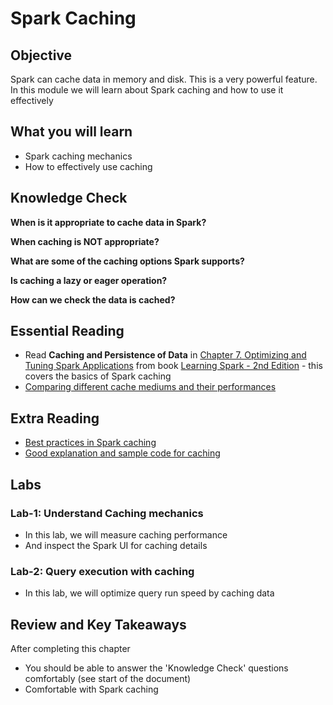 <link rel='stylesheet' href='../assets/css/main.css'/>

# Spark Caching

## Objective

Spark can cache data in memory and disk.  This is a very powerful feature.  In this module we will learn about Spark caching and how to use it effectively

## What you will learn

- Spark caching mechanics
- How to effectively use caching

## Knowledge Check

**When is it appropriate to cache data in Spark?**

**When caching is NOT appropriate?**

**What are some of the caching options Spark supports?**

**Is caching a lazy or eager operation?**

**How can we check the data is cached?**

## Essential Reading

* Read **Caching and Persistence of Data** in [Chapter 7. Optimizing and Tuning Spark Applications](https://learning.oreilly.com/library/view/learning-spark-2nd/9781492050032/ch07.html) from book [Learning Spark - 2nd Edition](https://learning.oreilly.com/library/view/learning-spark-2nd/9781492050032/) - this covers the basics of Spark caching
* [Comparing different cache mediums and their performances](https://towardsdatascience.com/apache-spark-caching-603154173c48)

## Extra Reading

* [Best practices in Spark caching](https://towardsdatascience.com/best-practices-for-caching-in-spark-sql-b22fb0f02d34)
* [Good explanation and sample code for caching](https://sparkbyexamples.com/spark/spark-difference-between-cache-and-persist/)

## Labs

### Lab-1: Understand Caching mechanics

- In this lab, we will measure caching performance
- And inspect the Spark UI for caching details

### Lab-2: Query execution with caching

- In this lab, we will optimize query run speed by caching data

## Review and Key Takeaways

After completing this chapter

* You should be able to answer the 'Knowledge Check' questions comfortably (see start of the document)
* Comfortable with Spark caching
